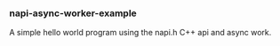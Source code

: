 ### napi-async-worker-example

A simple hello world program using the napi.h C++ api and async work.